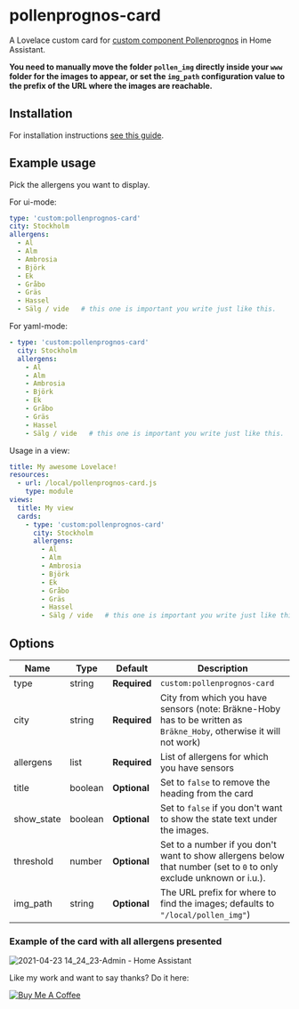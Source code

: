 # pollenprognos-card
A Lovelace custom card for [custom component Pollenprognos](https://github.com/JohNan/homeassistant-pollenprognos) in Home Assistant.

<b>You need to manually move the folder `pollen_img` directly inside your `www`
folder for the images to appear, or set the `img_path` configuration value to
the prefix of the URL where the images are reachable.</b>

## Installation

For installation instructions [see this guide](https://github.com/thomasloven/hass-config/wiki/Lovelace-Plugins).

## Example usage
Pick the allergens you want to display.

For ui-mode:
```yaml
type: 'custom:pollenprognos-card'
city: Stockholm
allergens:
  - Al
  - Alm
  - Ambrosia
  - Björk
  - Ek
  - Gråbo
  - Gräs
  - Hassel
  - Sälg / vide   # this one is important you write just like this.
```

For yaml-mode:
```yaml
- type: 'custom:pollenprognos-card'
  city: Stockholm
  allergens:
    - Al
    - Alm
    - Ambrosia
    - Björk
    - Ek
    - Gråbo
    - Gräs
    - Hassel
    - Sälg / vide   # this one is important you write just like this.
```

Usage in a view:
```yaml
title: My awesome Lovelace!
resources:
  - url: /local/pollenprognos-card.js
    type: module
views:
  title: My view
  cards:
    - type: 'custom:pollenprognos-card'
      city: Stockholm
      allergens:
        - Al
        - Alm
        - Ambrosia
        - Björk
        - Ek
        - Gråbo
        - Gräs
        - Hassel
        - Sälg / vide   # this one is important you write just like this.
```

## Options

| Name | Type | Default | Description
| ---- | ---- | ------- | -----------
| type | string | **Required** | `custom:pollenprognos-card`
| city | string | **Required** | City from which you have sensors (note: Bräkne-Hoby has to be written as `Bräkne_Hoby`, otherwise it will not work)
| allergens | list | **Required** | List of allergens for which you have sensors
| title | boolean | **Optional** | Set to `false` to remove the heading from the card
| show_state | boolean | **Optional** | Set to `false` if you don't want to show the state text under the images.
| threshold | number | **Optional** | Set to a number if you don't want to show allergens below that number (set to `0` to only exclude unknown or i.u.).
| img_path | string | **Optional** | The URL prefix for where to find the images; defaults to `"/local/pollen_img"`)

### Example of the card with all allergens presented
![2021-04-23 14_24_23-Admin - Home Assistant](https://user-images.githubusercontent.com/22006797/115870566-b4e91080-a43f-11eb-843e-1f5efbcc2a84.png)

Like my work and want to say thanks? Do it here:

<a href="https://www.buymeacoffee.com/iq1f96D" target="_blank"><img src="https://www.buymeacoffee.com/assets/img/custom_images/purple_img.png" alt="Buy Me A Coffee" style="height: auto !important;width: auto !important;" ></a>
